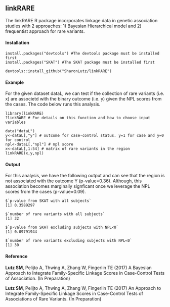 ## linkRARE

The linkRARE R package incorporates linkage data in genetic association studies with 2 approaches: 1) Bayesian Hierarchical model and 2) frequentist approach for rare variants. 

#### Installation
```
install.packages("devtools") #The devtools package must be installed first
install.packages("SKAT") #The SKAT package must be installed first

devtools::install_github("SharonLutz/linkRARE")
```
#### Example
For the given dataset dataL, we can test if the collection of rare variants (i.e. x) are associetd with the binary outcome (i.e. y) given the NPL scores from the cases. The code below runs this analysis.
```
library(linkRARE)
?linkRARE # For details on this function and how to choose input variables

data("dataL")
y<-dataL[,"y"] # outcome for case-control status. y=1 for case and y=0 for control
npl<-dataL[,"npl"] # npl score
x<-dataL[,1:54] # matrix of rare variants in the region
linkRARE(x,y,npl)
```

#### Output
For this analysis, we have the following output and can see that the region is not associated with the outcome Y (p-value=0.36). Although, this association becomes marginally signficant once we leverage the NPL scores from the cases (p-value=0.09).
```
$`p-value from SKAT with all subjects`
[1] 0.3589297

$`number of rare variants with all subjects`
[1] 32

$`p-value from SKAT excluding subjects with NPL<0`
[1] 0.09791944

$`number of rare variants excluding subjects with NPL<0`
[1] 30
```
#### Reference
**Lutz SM**, Pelijto A, Thwing A, Zhang W, Fingerlin TE (2017) A Bayesian Approach to Integrate Family-Specific Linkage Scores in Case-Control Tests of Association. (In Preparation)

**Lutz SM**, Pelijto A, Thwing A,  Zhang W, Fingerlin TE (2017) An Approach to Integrate Family-Specific Linkage Scores in Case-Control Tests of Associations of Rare Variants. (In Preparation) 
